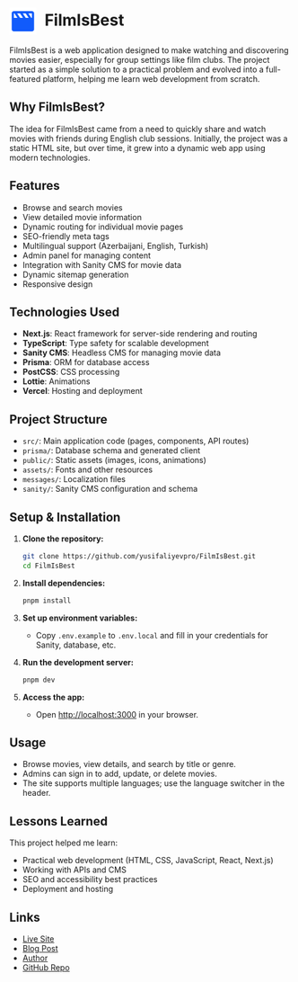 # <img src="public/icon.png" alt="FilmIsBest Icon" width="48" height="48" style="vertical-align:middle; margin-right:8px;"/> **FilmIsBest**

FilmIsBest is a web application designed to make watching and discovering movies easier, especially for group settings like film clubs. The project started as a simple solution to a practical problem and evolved into a full-featured platform, helping me learn web development from scratch.

## Why FilmIsBest?

The idea for FilmIsBest came from a need to quickly share and watch movies with friends during English club sessions. Initially, the project was a static HTML site, but over time, it grew into a dynamic web app using modern technologies.

## Features

- Browse and search movies
- View detailed movie information
- Dynamic routing for individual movie pages
- SEO-friendly meta tags
- Multilingual support (Azerbaijani, English, Turkish)
- Admin panel for managing content
- Integration with Sanity CMS for movie data
- Dynamic sitemap generation
- Responsive design

## Technologies Used

- **Next.js**: React framework for server-side rendering and routing
- **TypeScript**: Type safety for scalable development
- **Sanity CMS**: Headless CMS for managing movie data
- **Prisma**: ORM for database access
- **PostCSS**: CSS processing
- **Lottie**: Animations
- **Vercel**: Hosting and deployment

## Project Structure

- `src/`: Main application code (pages, components, API routes)
- `prisma/`: Database schema and generated client
- `public/`: Static assets (images, icons, animations)
- `assets/`: Fonts and other resources
- `messages/`: Localization files
- `sanity/`: Sanity CMS configuration and schema

## Setup & Installation

1. **Clone the repository:**

   ```bash
   git clone https://github.com/yusifaliyevpro/FilmIsBest.git
   cd FilmIsBest
   ```

2. **Install dependencies:**

   ```bash
   pnpm install
   ```

3. **Set up environment variables:**
   - Copy `.env.example` to `.env.local` and fill in your credentials for Sanity, database, etc.

4. **Run the development server:**

   ```bash
   pnpm dev
   ```

5. **Access the app:**
   - Open [http://localhost:3000](http://localhost:3000) in your browser.

## Usage

- Browse movies, view details, and search by title or genre.
- Admins can sign in to add, update, or delete movies.
- The site supports multiple languages; use the language switcher in the header.

## Lessons Learned

This project helped me learn:

- Practical web development (HTML, CSS, JavaScript, React, Next.js)
- Working with APIs and CMS
- SEO and accessibility best practices
- Deployment and hosting

## Links

- [Live Site](https://filmisbest.com/)
- [Blog Post](https://yusifaliyevpro.com/blog/filmisbest-tecrubem)
- [Author](https://yusifaliyevpro.com/)
- [GitHub Repo](https://github.com/yusifaliyevpro/FilmIsBest)
